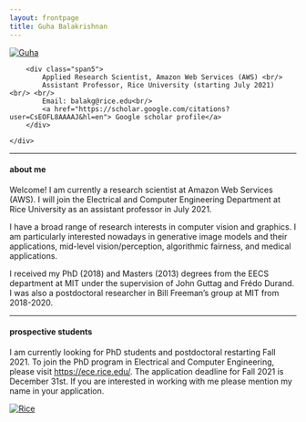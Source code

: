```yaml
---
layout: frontpage
title: Guha Balakrishnan
---
```


<div class="container">
    <div class="row-fluid">
        <div class="span2">
        <a href="../assets/headshot.png">
            <img src="../assets/headshot.png"
                  title="Guha" alt="Guha"/></a>
        </div>

        <div class="span5">
            Applied Research Scientist, Amazon Web Services (AWS) <br/>
            Assistant Professor, Rice University (starting July 2021) <br/> <br/>
            Email: balakg@rice.edu<br/>
            <a href="https://scholar.google.com/citations?user=CsEOFL8AAAAJ&hl=en"> Google scholar profile</a>
        </div>

    </div>
</div>

___

<h4><a name="about"></a>about me</h4>

Welcome! I am currently a research scientist at Amazon Web Services (AWS). I will join the Electrical and Computer Engineering Department at Rice University as an assistant professor in July 2021. 

I have a broad range of research interests in computer vision and graphics. I am particularly interested nowadays in generative image models and their applications, mid-level vision/perception, algorithmic fairness, and medical applications.

I received my PhD (2018) and Masters (2013) degrees from the EECS department at MIT under the supervision of John Guttag and Frédo Durand. I was also a postdoctoral researcher in Bill Freeman’s group at MIT from 2018-2020.

---

<h4><a name="prospective students"></a>prospective students</h4>

I am currently looking for PhD students and postdoctoral restarting Fall 2021. To join the PhD program in Electrical and Computer Engineering, please visit https://ece.rice.edu/. The application deadline for Fall 2021 is December 31st. If you are interested in working with me please mention my name in your application.


<div class="span2">
   <a href="../assets/logo.png">
       <img src="../assets/logo.png"
                  title="Rice" alt="Rice"/></a>
</div>
